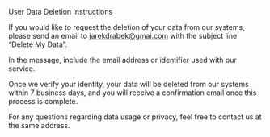 User Data Deletion Instructions

If you would like to request the deletion of your data from our systems, please send an email to jarekdrabek@gmai.com with the subject line “Delete My Data”.

In the message, include the email address or identifier used with our service.

Once we verify your identity, your data will be deleted from our systems within 7 business days, and you will receive a confirmation email once this process is complete.

For any questions regarding data usage or privacy, feel free to contact us at the same address.